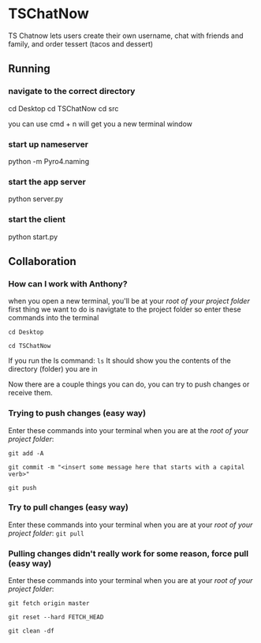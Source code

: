 # TSChatNow
TS Chatnow lets users create their own username, chat with friends and family, and order tessert (tacos and dessert)

## Running 

### navigate to the correct directory
cd Desktop
cd TSChatNow
cd src

you can use cmd + n will get you a new terminal window


### start up nameserver
python -m Pyro4.naming 

### start the app server
python server.py

### start the client
python start.py

## Collaboration

### How can I work with Anthony?
when you open a new terminal, you'll be at your *root of your project folder*
first thing we want to do is navigtate to the project folder so 
enter these commands into the terminal

`cd Desktop`

`cd TSChatNow`

If you run the ls command:
`ls`
It should show you the contents of the directory (folder) you are in

Now there are a couple things you can do, you can try to push changes or 
receive them.

### Trying to push changes (easy way)
Enter these commands into your terminal when you are at the *root of your project folder*:

`git add -A`

`git commit -m "<insert some message here that starts with a capital verb>" `

`git push`

### Try to pull changes (easy way)
Enter these commands into your terminal when you are at your *root of your project folder*:
`git pull`

### Pulling changes didn't really work for some reason, force pull (easy way)
Enter these commands into your terminal when you are at your *root of your project folder*:

`git fetch origin master`

`git reset --hard FETCH_HEAD`

`git clean -df`
